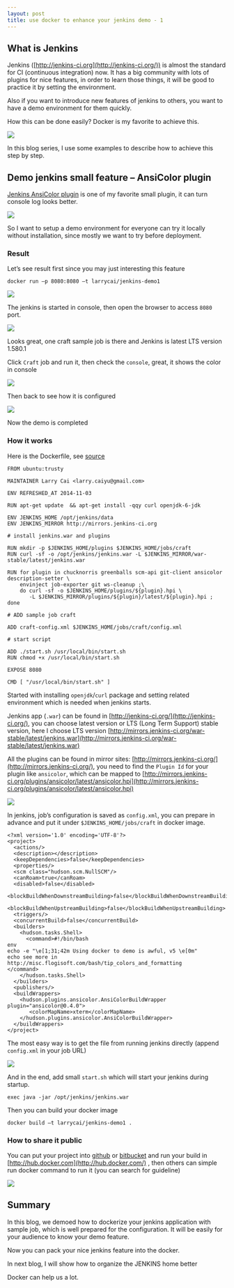 ```yaml
---
layout: post
title: use docker to enhance your jenkins demo - 1 
---
```

## What is Jenkins

Jenkins ([http://jenkins-ci.org](http://jenkins-ci.org/)) is almost 
the standard for CI (continuous integration) now. It has a big community with 
lots of plugins for nice features, in order to learn those things, it will be 
good to practice it by setting the environment. 

Also if you want to introduce new features of jenkins to others, you want to 
have a demo environment for them quickly.

How this can be done easily? Docker is my favorite to achieve this.

![](http://larrycaiyu.com/blog/images/jenkins-demo1-1.png)

In this blog series, I use some examples to describe how to achieve this step 
by step.

## Demo jenkins small feature – AnsiColor plugin

[Jenkins AnsiColor plugin](https://wiki.jenkins-ci.org/display/JENKINS/AnsiColor+Plugin) is one of my favorite small plugin, it can turn console log looks better.

![](http://larrycaiyu.com/blog/images/jenkins-demo1-2.png)

So I want to setup a demo environment for everyone can try it locally without 
installation, since mostly we want to try before deployment.

### Result

Let’s see result first since you may just interesting this feature

    docker run –p 8080:8080 –t larrycai/jenkins-demo1

![](http://larrycaiyu.com/blog/images/jenkins-demo1-3.png)

The jenkins is started in console, then open the browser to access `8080` port.

![](http://larrycaiyu.com/blog/images/jenkins-demo1-4.png)

Looks great, one craft sample job is there and Jenkins is latest LTS version 
1.580.1

Click `Craft` job and run it, then check the `console`, great, it shows the color 
in console

![](http://larrycaiyu.com/blog/images/jenkins-demo1-5.png)

Then back to see how it is configured

![](http://larrycaiyu.com/blog/images/jenkins-demo1-6.png)

Now the demo is completed

### How it works

Here is the Dockerfile, see [source](https://github.com/larrycai/docker-images/blob/master/jenkins-demo1/Dockerfile)

	FROM ubuntu:trusty
	
	MAINTAINER Larry Cai <larry.caiyu@gmail.com>
	
	ENV REFRESHED_AT 2014-11-03
	
	RUN apt-get update  && apt-get install -qqy curl openjdk-6-jdk
	
	ENV JENKINS_HOME /opt/jenkins/data
	ENV JENKINS_MIRROR http://mirrors.jenkins-ci.org
	
	# install jenkins.war and plugins
	
	RUN mkdir -p $JENKINS_HOME/plugins $JENKINS_HOME/jobs/craft
	RUN curl -sf -o /opt/jenkins/jenkins.war -L $JENKINS_MIRROR/war-stable/latest/jenkins.war
	
	RUN for plugin in chucknorris greenballs scm-api git-client ansicolor description-setter \
	    envinject job-exporter git ws-cleanup ;\
	    do curl -sf -o $JENKINS_HOME/plugins/${plugin}.hpi \
	       -L $JENKINS_MIRROR/plugins/${plugin}/latest/${plugin}.hpi ; done
	
	# ADD sample job craft
	
	ADD craft-config.xml $JENKINS_HOME/jobs/craft/config.xml
	
	# start script
	
	ADD ./start.sh /usr/local/bin/start.sh
	RUN chmod +x /usr/local/bin/start.sh
	
	EXPOSE 8080
	
	CMD [ "/usr/local/bin/start.sh" ]

Started with installing `openjdk`/`curl` package and setting related environment which is needed when jenkins starts.

Jenkins app (`.war`) can be found in [http://jenkins-ci.org/](http://jenkins-ci.org/), you can choose latest version or LTS (Long Term Support) stable version, here I choose LTS version [http://mirrors.jenkins-ci.org/war-stable/latest/jenkins.war](http://mirrors.jenkins-ci.org/war-stable/latest/jenkins.war)

All the plugins can be found in mirror sites: [http://mirrors.jenkins-ci.org/](http://mirrors.jenkins-ci.org/), you need to find the `Plugin Id` for your plugin like `ansicolor`, which can be mapped to [http://mirrors.jenkins-ci.org/plugins/ansicolor/latest/ansicolor.hpi](http://mirrors.jenkins-ci.org/plugins/ansicolor/latest/ansicolor.hpi)

![](http://larrycaiyu.com/blog/images/jenkins-demo1-7.png)

In jenkins, job’s configuration is saved as `config.xml`, you can prepare in 
advance and put it under `$JENKINS_HOME/jobs/craft` in docker image.

	<?xml version='1.0' encoding='UTF-8'?>
	<project>
	  <actions/>
	  <description></description>
	  <keepDependencies>false</keepDependencies>
	  <properties/>
	  <scm class="hudson.scm.NullSCM"/>
	  <canRoam>true</canRoam>
	  <disabled>false</disabled>
	  <blockBuildWhenDownstreamBuilding>false</blockBuildWhenDownstreamBuilding>
	  <blockBuildWhenUpstreamBuilding>false</blockBuildWhenUpstreamBuilding>
	  <triggers/>
	  <concurrentBuild>false</concurrentBuild>
	  <builders>
	    <hudson.tasks.Shell>
	      <command>#!/bin/bash
	env
	echo -e "\e[1;31;42m Using docker to demo is awful, v5 \e[0m"
	echo see more in http://misc.flogisoft.com/bash/tip_colors_and_formatting
	</command>
	    </hudson.tasks.Shell>
	  </builders>
	  <publishers/>
	  <buildWrappers>
	    <hudson.plugins.ansicolor.AnsiColorBuildWrapper plugin="ansicolor@0.4.0">
	       <colorMapName>xterm</colorMapName>
	    </hudson.plugins.ansicolor.AnsiColorBuildWrapper>
	  </buildWrappers>
	</project>

The most easy way is to get the file from running jenkins directly (append `config.xml` in your job URL) 

![](http://larrycaiyu.com/blog/images/jenkins-demo1-8.png)

And in the end, add small `start.sh` which will start your jenkins during startup.

    exec java -jar /opt/jenkins/jenkins.war

Then you can build your docker image

    docker build –t larrycai/jenkins-demo1 .

### How to share it public

You can put your project into [github](http://github.com) or [bitbucket](http://bitbucket.com) and run your build in [http://hub.docker.com](http://hub.docker.com/) , then others can simple run docker command to run it (you can search for guideline)

![](http://larrycaiyu.com/blog/images/jenkins-demo1-9.png)

## Summary

In this blog, we demoed how to dockerize your jenkins application with sample 
job, which is well prepared for the configuration. It will be easily for your 
audience to know your demo feature.

Now you can pack your nice jenkins feature into the docker.

In next blog, I will show how to organize the JENKINS home better

Docker can help us a lot.